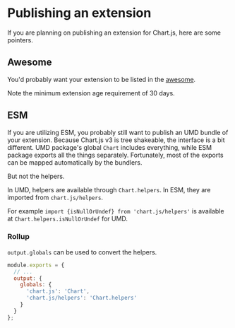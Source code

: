 # Publishing an extension

If you are planning on publishing an extension for Chart.js, here are some pointers.

## Awesome

You'd probably want your extension to be listed in the [awesome](https://github.com/chartjs/awesome).

Note the minimum extension age requirement of 30 days.

## ESM

If you are utilizing ESM, you probably still want to publish an UMD bundle of your extension. Because Chart.js v3 is tree shakeable, the interface is a bit different.
UMD package's global `Chart` includes everything, while ESM package exports all the things separately.
Fortunately, most of the exports can be mapped automatically by the bundlers.

But not the helpers.

In UMD, helpers are available through `Chart.helpers`. In ESM, they are imported from `chart.js/helpers`.

For example `import {isNullOrUndef} from 'chart.js/helpers'` is available at `Chart.helpers.isNullOrUndef` for UMD.

### Rollup

`output.globals` can be used to convert the helpers.

```js
module.exports = {
  // ...
  output: {
    globals: {
      'chart.js': 'Chart',
      'chart.js/helpers': 'Chart.helpers'
    }
  }
};
```
